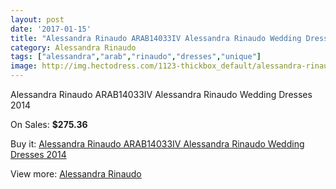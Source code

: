 ```yaml
---
layout: post
date: '2017-01-15'
title: "Alessandra Rinaudo ARAB14033IV Alessandra Rinaudo Wedding Dresses 2014"
category: Alessandra Rinaudo
tags: ["alessandra","arab","rinaudo","dresses","unique"]
image: http://img.hectodress.com/1123-thickbox_default/alessandra-rinaudo-arab14033iv-alessandra-rinaudo-wedding-dresses-2014.jpg
---
```

Alessandra Rinaudo ARAB14033IV Alessandra Rinaudo Wedding Dresses 2014

On Sales: **$275.36**
<a href="https://www.hectodress.com/alessandra-rinaudo/682-alessandra-rinaudo-arab14033iv-alessandra-rinaudo-wedding-dresses-2014.html"><amp-img layout="responsive" width="600" height="600" src="//img.hectodress.com/1123-thickbox_default/alessandra-rinaudo-arab14033iv-alessandra-rinaudo-wedding-dresses-2014.jpg" alt="Alessandra Rinaudo ARAB14033IV Alessandra Rinaudo Wedding Dresses 2014 0" /></a>
<a href="https://www.hectodress.com/alessandra-rinaudo/682-alessandra-rinaudo-arab14033iv-alessandra-rinaudo-wedding-dresses-2014.html"><amp-img layout="responsive" width="600" height="600" src="//img.hectodress.com/1124-thickbox_default/alessandra-rinaudo-arab14033iv-alessandra-rinaudo-wedding-dresses-2014.jpg" alt="Alessandra Rinaudo ARAB14033IV Alessandra Rinaudo Wedding Dresses 2014 1" /></a>

Buy it: [Alessandra Rinaudo ARAB14033IV Alessandra Rinaudo Wedding Dresses 2014](https://www.hectodress.com/alessandra-rinaudo/682-alessandra-rinaudo-arab14033iv-alessandra-rinaudo-wedding-dresses-2014.html "Alessandra Rinaudo ARAB14033IV Alessandra Rinaudo Wedding Dresses 2014")

View more: [Alessandra Rinaudo](https://www.hectodress.com/9-alessandra-rinaudo "Alessandra Rinaudo")